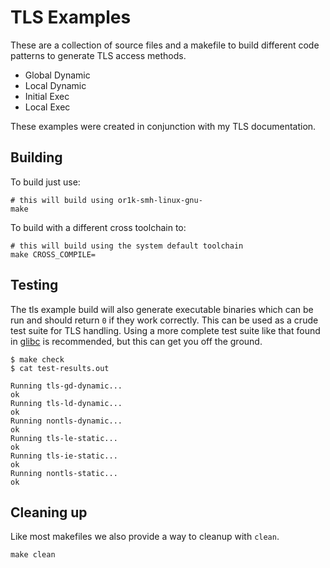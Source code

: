 # TLS Examples

These are a collection of source files and a makefile to build different code
patterns to generate TLS access methods.

 - Global Dynamic
 - Local Dynamic
 - Initial Exec
 - Local Exec

These examples were created in conjunction with my TLS documentation.

## Building

To build just use:

```
# this will build using or1k-smh-linux-gnu-
make
```

To build with a different cross toolchain to:

```
# this will build using the system default toolchain
make CROSS_COMPILE=
```

## Testing

The tls example build will also generate executable binaries which can be run and 
should return `0` if they work correctly.  This can be used as a crude test
suite for TLS handling.  Using a more complete test suite like that found in
[glibc](https://sourceware.org/git/?p=glibc.git;a=tree;f=elf;h=546aa5c82ffa0ba7076c43cb8272339b704fb900;hb=HEAD)
is recommended, but this can get you off the ground.

```
$ make check
$ cat test-results.out

Running tls-gd-dynamic...
ok
Running tls-ld-dynamic...
ok
Running nontls-dynamic...
ok
Running tls-le-static...
ok
Running tls-ie-static...
ok
Running nontls-static...
ok
```

## Cleaning up

Like most makefiles we also provide a way to cleanup with `clean`.

```
make clean
```
